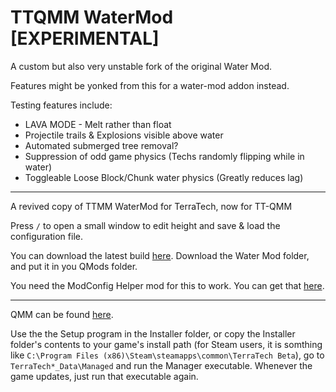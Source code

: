 # TTQMM WaterMod [EXPERIMENTAL]
A custom but also very unstable fork of the original Water Mod.

Features might be yonked from this for a water-mod addon instead.

Testing features include:
+ LAVA MODE - Melt rather than float
+ Projectile trails & Explosions visible above water
+ Automated submerged tree removal?
+ Suppression of odd game physics (Techs randomly flipping while in water)
+ Toggleable Loose Block/Chunk water physics (Greatly reduces lag)

-----------------------------------
A revived copy of TTMM WaterMod for TerraTech, now for TT-QMM

Press `/` to open a small window to edit height and save & load the configuration file.

You can download the latest build [here](https://github.com/Aceba1/TTQMM-WaterMod/tree/master/WaterMod/bin/Debug). Download the Water Mod folder, and put it in you QMods folder.

You need the ModConfig Helper mod for this to work. You can get that [here](https://github.com/Aceba1/TTQMM-ModConfigHelper).

<hr>

QMM can be found [here](https://github.com/QModManager/TerraTech).

Use the the Setup program in the Installer folder, or copy the Installer folder's contents to your game's install path (for Steam users, it is somthing like `C:\Program Files (x86)\Steam\steamapps\common\TerraTech Beta`),  go to `TerraTech*_Data\Managed` and run the Manager executable. Whenever the game updates, just run that executable again.
